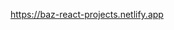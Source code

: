 <a href="https://baz-react-projects.netlify.app" target="_blank">https://baz-react-projects.netlify.app</a>
